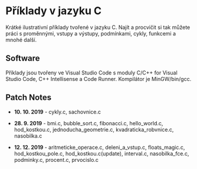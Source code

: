 # Příklady v jazyku C

Krátké ilustrativní příklady tvořené v jazyku C. Najít a procvičit si tak můžete práci s proměnnými, vstupy a výstupy, podmínkami, cykly, funkcemi a mnohé další.

## Software

Příklady jsou tvořeny ve Visual Studio Code s moduly C/C++ for Visual Studio Code, C++ Intellisense a Code Runner. Kompilátor je MinGW/bin/gcc.

## Patch Notes

- **10. 10. 2019** - cykly.c, sachovnice.c

- **28. 9. 2019** - bmi.c, bubble_sort.c, fibonacci.c, hello_world.c, hod_kostkou.c, jednoducha_geometrie.c, kvadraticka_robvnice.c, nasobilka.c

- **12. 12. 2019** - aritmeticke_operace.c, deleni_a_vstup.c, floats_magic.c, hod_kostkou_pole.c, hod_kostkou.c(update), interval.c, nasobilka_fce.c, podminky.c, procent.c, prvocislo.c
